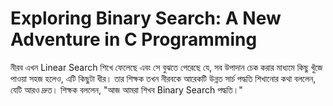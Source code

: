# Exploring Binary Search: A New Adventure in C Programming

নীরব এখন Linear Search শিখে ফেলেছে এবং সে বুঝতে পেরেছে যে, সব উপাদান চেক করার মাধ্যমে কিছু খুঁজে পাওয়া সহজ হলেও, এটি কিছুটা ধীর। তার শিক্ষক তখন নীরবকে আরেকটি উন্নত সার্চ পদ্ধতি শিখানোর কথা বললেন, যেটি আরও দ্রুত। শিক্ষক বললেন, "আজ আমরা শিখব Binary Search পদ্ধতি।"